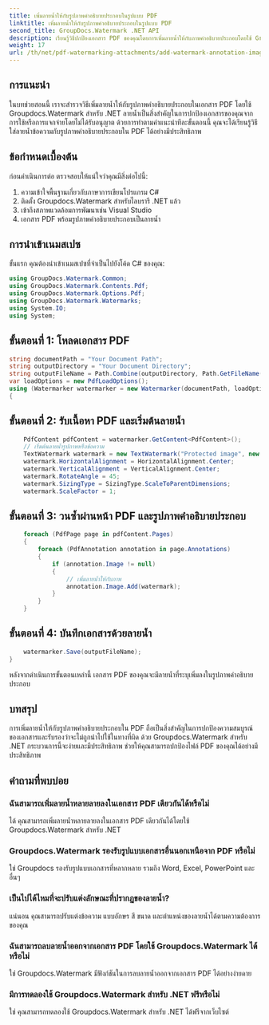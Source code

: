 ```yaml
---
title: เพิ่มลายน้ำให้กับรูปภาพคำอธิบายประกอบในรูปแบบ PDF
linktitle: เพิ่มลายน้ำให้กับรูปภาพคำอธิบายประกอบในรูปแบบ PDF
second_title: GroupDocs.Watermark .NET API
description: เรียนรู้วิธีปกป้องเอกสาร PDF ของคุณโดยการเพิ่มลายน้ำให้กับภาพคำอธิบายประกอบโดยใช้ Groupdocs.Watermark สำหรับ .NET
weight: 17
url: /th/net/pdf-watermarking-attachments/add-watermark-annotation-images-pdf/
---
```

## การแนะนำ
ในบทช่วยสอนนี้ เราจะสำรวจวิธีเพิ่มลายน้ำให้กับรูปภาพคำอธิบายประกอบในเอกสาร PDF โดยใช้ Groupdocs.Watermark สำหรับ .NET ลายน้ำเป็นสิ่งสำคัญในการปกป้องเอกสารของคุณจากการใช้หรือการแจกจ่ายโดยไม่ได้รับอนุญาต ด้วยการทำตามคำแนะนำทีละขั้นตอนนี้ คุณจะได้เรียนรู้วิธีใส่ลายน้ำข้อความกับรูปภาพคำอธิบายประกอบใน PDF ได้อย่างมีประสิทธิภาพ
## ข้อกำหนดเบื้องต้น
ก่อนดำเนินการต่อ ตรวจสอบให้แน่ใจว่าคุณมีสิ่งต่อไปนี้:
1. ความเข้าใจพื้นฐานเกี่ยวกับภาษาการเขียนโปรแกรม C#
2. ติดตั้ง Groupdocs.Watermark สำหรับไลบรารี .NET แล้ว
3. เข้าถึงสภาพแวดล้อมการพัฒนาเช่น Visual Studio
4. เอกสาร PDF พร้อมรูปภาพคำอธิบายประกอบเป็นลายน้ำ

## การนำเข้าเนมสเปซ
ขั้นแรก คุณต้องนำเข้าเนมสเปซที่จำเป็นไปยังโค้ด C# ของคุณ:
```csharp
using GroupDocs.Watermark.Common;
using GroupDocs.Watermark.Contents.Pdf;
using GroupDocs.Watermark.Options.Pdf;
using GroupDocs.Watermark.Watermarks;
using System.IO;
using System;
```
## ขั้นตอนที่ 1: โหลดเอกสาร PDF
```csharp
string documentPath = "Your Document Path";
string outputDirectory = "Your Document Directory";
string outputFileName = Path.Combine(outputDirectory, Path.GetFileName(documentPath));
var loadOptions = new PdfLoadOptions();
using (Watermarker watermarker = new Watermarker(documentPath, loadOptions))
{
```
## ขั้นตอนที่ 2: รับเนื้อหา PDF และเริ่มต้นลายน้ำ
```csharp
    PdfContent pdfContent = watermarker.GetContent<PdfContent>();
    // เริ่มต้นลายน้ำรูปภาพหรือข้อความ
    TextWatermark watermark = new TextWatermark("Protected image", new Font("Arial", 8));
    watermark.HorizontalAlignment = HorizontalAlignment.Center;
    watermark.VerticalAlignment = VerticalAlignment.Center;
    watermark.RotateAngle = 45;
    watermark.SizingType = SizingType.ScaleToParentDimensions;
    watermark.ScaleFactor = 1;
```
## ขั้นตอนที่ 3: วนซ้ำผ่านหน้า PDF และรูปภาพคำอธิบายประกอบ
```csharp
    foreach (PdfPage page in pdfContent.Pages)
    {
        foreach (PdfAnnotation annotation in page.Annotations)
        {
            if (annotation.Image != null)
            {
                // เพิ่มลายน้ำให้กับภาพ
                annotation.Image.Add(watermark);
            }
        }
    }
```
## ขั้นตอนที่ 4: บันทึกเอกสารด้วยลายน้ำ
```csharp
    watermarker.Save(outputFileName);
}
```
หลังจากดำเนินการขั้นตอนเหล่านี้ เอกสาร PDF ของคุณจะมีลายน้ำที่ระบุเพิ่มลงในรูปภาพคำอธิบายประกอบ

## บทสรุป
การเพิ่มลายน้ำให้กับรูปภาพคำอธิบายประกอบใน PDF ถือเป็นสิ่งสำคัญในการปกป้องความสมบูรณ์ของเอกสารและรับรองว่าจะไม่ถูกนำไปใช้ในทางที่ผิด ด้วย Groupdocs.Watermark สำหรับ .NET กระบวนการนี้จะง่ายและมีประสิทธิภาพ ช่วยให้คุณสามารถปกป้องไฟล์ PDF ของคุณได้อย่างมีประสิทธิภาพ
## คำถามที่พบบ่อย
### ฉันสามารถเพิ่มลายน้ำหลายลายลงในเอกสาร PDF เดียวกันได้หรือไม่
ได้ คุณสามารถเพิ่มลายน้ำหลายลายลงในเอกสาร PDF เดียวกันได้โดยใช้ Groupdocs.Watermark สำหรับ .NET
### Groupdocs.Watermark รองรับรูปแบบเอกสารอื่นนอกเหนือจาก PDF หรือไม่
ใช่ Groupdocs รองรับรูปแบบเอกสารที่หลากหลาย รวมถึง Word, Excel, PowerPoint และอื่นๆ
### เป็นไปได้ไหมที่จะปรับแต่งลักษณะที่ปรากฏของลายน้ำ?
แน่นอน คุณสามารถปรับแต่งข้อความ แบบอักษร สี ขนาด และตำแหน่งของลายน้ำได้ตามความต้องการของคุณ
### ฉันสามารถลบลายน้ำออกจากเอกสาร PDF โดยใช้ Groupdocs.Watermark ได้หรือไม่
ใช่ Groupdocs.Watermark มีฟังก์ชันในการลบลายน้ำออกจากเอกสาร PDF ได้อย่างง่ายดาย
### มีการทดลองใช้ Groupdocs.Watermark สำหรับ .NET ฟรีหรือไม่
ใช่ คุณสามารถทดลองใช้ Groupdocs.Watermark สำหรับ .NET ได้ฟรีจากเว็บไซต์